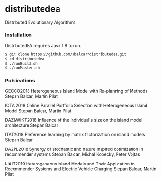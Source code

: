 # distributedea
Distributed Evolutionary Algorithms


### Installation

DistributedEA requires Java 1.8 to run.


```sh
$ git clone https://github.com/sbalcar/distributedea.git
$ cd distributedea
$ ./runBuild.sh
$ ./runMaster.sh
```

### Publications



GECCO2018
Heterogeneous Island Model with Re-planning of Methods
Stepan Balcar, Martin Pilat


ICTAI2018
Online Parallel Portfolio Selection with Heterogeneous Island Model
Stepan Balcar, Martin Pilat


DAZ&WIKT2018
Influence of the individual's size on the island model architecture
Stepan Balcar


ITAT2018
Preference learning by matrix factorization on island models
Stepan Balcar


DA2PL2018
Synergy of stochastic and nature inspired optimization in recommender systems
Stepan Balcar, Michal Kopecky, Peter Vojtas


IJAIT2019
Heterogeneous Island Models and Their Application to Recommender Systems and Electric Vehicle Charging
Stepan Balcar, Martin Pilat
